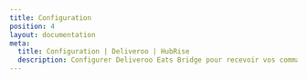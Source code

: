 ```yaml
---
title: Configuration
position: 4
layout: documentation
meta:
  title: Configuration | Deliveroo | HubRise
  description: Configurer Deliveroo Eats Bridge pour recevoir vos commandes Deliveroo dans votre solution d'encaissement ou d'autres applications connectées à HubRise.
---
```

